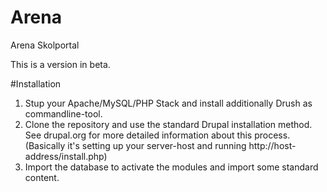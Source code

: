 # Arena
Arena Skolportal

This is a version in beta.

#Installation

1. Stup your Apache/MySQL/PHP Stack and install additionally Drush as
	 commandline-tool.
2. Clone the repository and use the standard Drupal installation method. See
	 drupal.org for more detailed information about this process. (Basically it's
	 setting up your server-host and running http://host-address/install.php)
3. Import the database to activate the modules and import some standard content.


